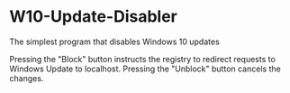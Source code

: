 # W10-Update-Disabler
The simplest program that disables Windows 10 updates

Pressing the "Block" button instructs the registry to redirect requests to Windows Update to localhost. Pressing the "Unblock" button cancels the changes.